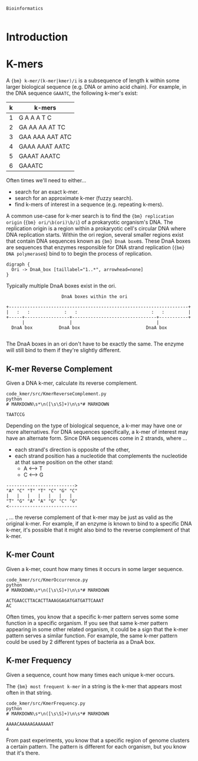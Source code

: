 ```{title}
Bioinformatics
```

```{toc}
```

# Introduction



# K-mers

A `{bm} k-mer/(k-mer|kmer)/i` is a subsequence of length k within some larger biological sequence (e.g. DNA or amino acid chain). For example, in the DNA sequence `GAAATC`, the following k-mer's exist:

| k | k-mers          |
|---|-----------------|
| 1 | G A A A T C     |
| 2 | GA AA AA AT TC  |
| 3 | GAA AAA AAT ATC |
| 4 | GAAA AAAT AATC  |
| 5 | GAAAT AAATC     |
| 6 | GAAATC          |

Often times we'll need to either...

* search for an exact k-mer.
* search for an approximate k-mer (fuzzy search).
* find k-mers of interest in a sequence (e.g. repeating k-mers).

A common use-case for k-mer search is to find the `{bm} replication origin` (`{bm} ori/\b(ori)\b/i`) of a prokaryotic organism's DNA. The replication origin is a region within a prokaryotic cell's circular DNA where DNA replication starts. Within the ori region, several smaller regions exist that contain DNA sequences known as `{bm} DnaA box`es. These DnaA boxes are sequences that enzymes responsible for DNA strand replication (`{bm} DNA polymerase`s) bind to to begin the process of replication.

```{dot}
digraph {
  Ori -> DnaA_box [taillabel="1..*", arrowhead=none]
}
```

Typically multiple DnaA boxes exist in the ori.

```{svgbob}
                     DnaA boxes within the ori

+--------------------------------------------------------------------+
|   :   :             :   :                            :   :         |
+-----+-----------------+--------------------------------+-----------+
      |                 |                                |           
  DnaA box          DnaA box                         DnaA box        
    
```

The DnaA boxes in an ori don't have to be exactly the same. The enzyme will still bind to them if they're slightly different.

## K-mer Reverse Complement

Given a DNA k-mer, calculate its reverse complement.

```{output}
code_kmer/src/KmerReverseComplement.py
python
# MARKDOWN\s*\n([\s\S]+)\n\s*# MARKDOWN
```

```{kmerrevcomp}
TAATCCG
```

Depending on the type of biological sequence, a k-mer may have one or more alternatives. For DNA sequences specifically, a k-mer of interest may have an alternate form. Since DNA sequences come in 2 strands, where ...
 * each strand's direction is opposite of the other,
 * each strand position has a nucleotide that complements the nucleotide at that same position on the other stand:
   * A ⟷ T
   * C ⟷ G

```{svgbob}
-------------------------->
"A" "C" "T" "T" "C" "G" "C"
|   |   |   |   |   |   |
"T" "G" "A" "A" "G" "C" "G"
<--------------------------
```

, ... the reverse complement of that k-mer may be just as valid as the original k-mer. For example, if an enzyme is known to bind to a specific DNA k-mer, it's possible that it might also bind to the reverse complement of that k-mer.

## K-mer Count

Given a k-mer, count how many times it occurs in some larger sequence.

```{output}
code_kmer/src/KmerOccurrence.py
python
# MARKDOWN\s*\n([\s\S]+)\n\s*# MARKDOWN
```

```{kmeroccurrence}
ACTGAACCTTACACTTAAAGGAGATGATGATTCAAAT
AC
```

Often times, you know that a specific k-mer pattern serves some some function in a specific organism. If you see that same k-mer pattern appearing in some other related organism, it could be a sign that the k-mer pattern serves a similar function. For example, the same k-mer pattern could be used by 2 different types of bacteria as a DnaA box.

## K-mer Frequency

Given a sequence, count how many times each unique k-mer occurs.

The `{bm} most frequent k-mer` in a string is the k-mer that appears most often in that string.

```{output}
code_kmer/src/KmerFrequency.py
python
# MARKDOWN\s*\n([\s\S]+)\n\s*# MARKDOWN
```

```{kmerfrequency}
AAAACAAAAAGAAAAAAT
4
```

From past experiments, you know that a specific region of genome clusters a certain pattern. The pattern is different for each organism, but you know that it's there.
